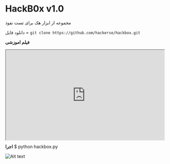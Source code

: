 # HackB0x v1.0
مجموعه از ابزار هک برای تست نفوذ

دانلود فایل =  `git clone https://github.com/hackerse/hackbox.git`

**فیلم اموزشی**

<style>.h_iframe-aparat_embed_frame{position:relative;} .h_iframe-aparat_embed_frame .ratio {display:block;width:100%;height:auto;} .h_iframe-aparat_embed_frame iframe {position:absolute;top:0;left:0;width:100%; height:100%;}</style><div class="h_iframe-aparat_embed_frame"> <span style="display: block;padding-top: 57%"></span><iframe src="https://www.aparat.com/video/video/embed/videohash/mRpZg/vt/frame" allowFullScreen="true" webkitallowfullscreen="true" mozallowfullscreen="true" ></iframe></div>

**اجرا**
$ python hackbox.py


![Alt text](/hackbox.jpg?raw=true "Optional Title")
